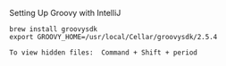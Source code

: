 Setting Up Groovy with IntelliJ
```
brew install groovysdk
export GROOVY_HOME=/usr/local/Cellar/groovysdk/2.5.4

To view hidden files:  Command + Shift + period
```
